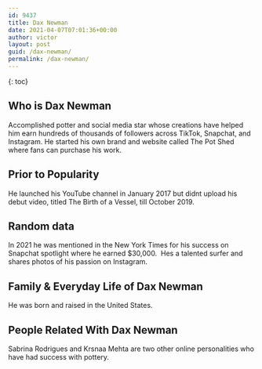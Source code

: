 ```yaml
---
id: 9437
title: Dax Newman
date: 2021-04-07T07:01:36+00:00
author: victor
layout: post
guid: /dax-newman/
permalink: /dax-newman/
---
```



{: toc}


## Who is Dax Newman



Accomplished potter and social media star whose creations have helped him earn hundreds of thousands of followers across TikTok, Snapchat, and Instagram. He started his own brand and website called The Pot Shed where fans can purchase his work.

                
                
                
## Prior to Popularity



He launched his YouTube channel in January 2017 but didnt upload his debut video, titled The Birth of a Vessel, till October 2019.

                
                
                
## Random data



In 2021 he was mentioned in the New York Times for his success on Snapchat spotlight where he earned $30,000.  Hes a talented surfer and shares photos of his passion on Instagram.

                
                
                
## Family & Everyday Life of Dax Newman



He was born and raised in the United States.

                
                
                
## People Related With Dax Newman



Sabrina Rodrigues and Krsnaa Mehta are two other online personalities who have had success with pottery.

                
              
            
          
          
          